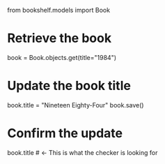 from bookshelf.models import Book

# Retrieve the book
book = Book.objects.get(title="1984")

# Update the book title
book.title = "Nineteen Eighty-Four"
book.save()

# Confirm the update
book.title  # ← This is what the checker is looking for